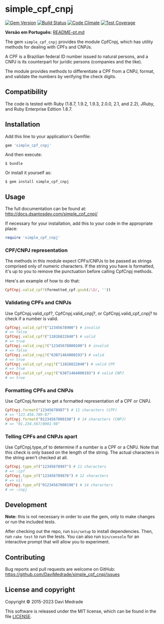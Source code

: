 # simple_cpf_cnpj

[![Gem Version](https://badge.fury.io/rb/simple_cpf_cnpj.svg)](https://rubygems.org/gems/simple_cpf_cnpj)
[![Build Status](https://travis-ci.org/davidsantos-br/simple_cpf_cnpj.svg)](https://travis-ci.org/davidsantos-br/simple_cpf_cnpj)
[![Code Climate](https://codeclimate.com/github/davidsantos-br/simple_cpf_cnpj/badges/gpa.svg)](https://codeclimate.com/github/davidsantos-br/simple_cpf_cnpj)
[![Test Coverage](https://codeclimate.com/github/davidsantos-br/simple_cpf_cnpj/badges/coverage.svg)](https://codeclimate.com/github/davidsantos-br/simple_cpf_cnpj/coverage)

**Versão em Português:** [README-pt.md](rdoc-ref:README-pt.md)

The gem `simple_cpf_cnpj` provides the module CpfCnpj, which has utility methods for dealing with CPFs and CNPJs.

A CPF is a Brazilian federal ID number issued to natural persons, and a CNPJ is its counterpart for juridic persons (companies and the like).

The module provides methods to differentiate a CPF from a CNPJ, format, and validate the numbers by verifying the check digits.

## Compatibility

The code is tested with Ruby (1.8.7, 1.9.2, 1.9.3, 2.0.0, 2.1, and 2.2), JRuby, and Ruby Enterprise Edition 1.8.7.

## Installation

Add this line to your application's Gemfile:

```ruby
gem 'simple_cpf_cnpj'
```

And then execute:

```
$ bundle
```

Or install it yourself as:

```
$ gem install simple_cpf_cnpj
```

## Usage

The full documentation can be found at: http://docs.dsantosdev.com/simple_cpf_cnpj/

If necessary for your installation, add this to your code in the appropriate place:

```ruby
require 'simple_cpf_cnpj'
```

### CPF/CNPJ representation

The methods in this module expect CPFs/CNPJs to be passed as strings comprised only of numeric characters. If the string you have is formatted, it's up to you to remove the punctuation before calling CpfCnpj methods.

Here's an example of how to do that:

```ruby
CpfCnpj.valid_cpf?(formatted_cpf.gsub(/\D/, ''))
```

### Validating CPFs and CNPJs
Use CpfCnpj.valid_cpf?, CpfCnpj.valid_cnpj?, or CpfCnpj.valid_cpf_cnpj? to check if a number is valid.

```ruby
CpfCnpj.valid_cpf?("12345678900") # invalid
# => false
CpfCnpj.valid_cpf?("11026822840") # valid
# => true
CpfCnpj.valid_cnpj?("12345678000100") # invalid
# => false
CpfCnpj.valid_cnpj?("63871464000193") # valid
# => true
CpfCnpj.valid_cpf_cnpj?("11026822840") # valid CPF
# => true
CpfCnpj.valid_cpf_cnpj?("63871464000193") # valid CNPJ
# => true
```

### Formatting CPFs and CNPJs
Use CpfCnpj.format to get a formatted representation of a CPF or CNPJ.

```ruby
CpfCnpj.format("12345678987") # 11 characters (CPF)
# => "123.456.789-87"
CpfCnpj.format("01234567000198") # 14 characters (CNPJ)
# => "01.234.567/0001-98"
```

### Telling CPFs and CNPJs apart
Use CpfCnpj.type_of to determine if a number is a CPF or a CNPJ. Note that this check is only based on the length of the string. The actual characters in the string aren't checked at all.

```ruby
CpfCnpj.type_of("12345678987") # 11 characters
# => :cpf
CpfCnpj.type_of("123456789876") # 12 characters
# => nil
CpfCnpj.type_of("01234567000198") # 14 characters
# => :cnpj
```

## Development

**Note:** this is not necessary in order to use the gem, only to make changes or run the included tests.

After checking out the repo, run `bin/setup` to install dependencies. Then, run `rake test` to run the tests. You can also run `bin/console` for an interactive prompt that will allow you to experiment.

## Contributing

Bug reports and pull requests are welcome on GitHub:
https://github.com/DaviMedrade/simple_cpf_cnpj/issues

## License and copyright

Copyright © 2015-2023 Davi Medrade

This software is released under the MIT license, which can be found in the file [LICENSE](rdoc-ref:LICENSE).
